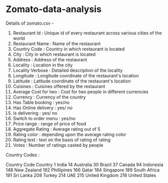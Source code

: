 # Zomato-data-analysis
Details of zomato.csv -

1.	Restaurant Id : Unique id of every restaurant across various cities of the world 
2.	Restaurant Name : Name of the restaurant 
3.	Country Code : Country in which restaurant is located 
4.	City : City in which restaurant is located
5.	Address : Address of the restaurant 
6.	Locality : Location in the city 
7.	Locality Verbose : Detailed description of the locality
8.	Longitude : Longitude coordinate of the restaurant's location 
9.	Latitude : Latitude coordinate of the restaurant's location 
10.	Cuisines : Cuisines offered by the restaurant 
11.	Average Cost for two : Cost for two people in different currencies 
12.	Currency : Currency of the country 
13.	Has Table booking : yes/no 
14.	Has Online delivery : yes/ no 
15.	Is delivering : yes/ no 
16.	Switch to order menu : yes/no 
17.	Price range : range of price of food 
18.	Aggregate Rating : Average rating out of 5 
19.	Rating color : depending upon the average rating color
20.	Rating text : text on the basis of rating of rating 
21.	Votes : Number of ratings casted by people

Country Codes :
 
Country Code	Country
1	India
14	Australia
30	Brazil
37	Canada
94	Indonesia
148	New Zealand
162	Phillipines
166	Qatar
184	Singapore
189	South Africa
191	Sri Lanka
208	Turkey
214	UAE
215	United Kingdom
216	United States

